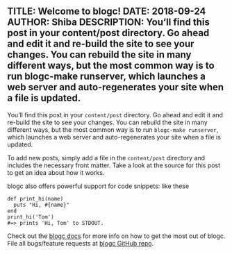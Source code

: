 TITLE: Welcome to blogc!
DATE: 2018-09-24
AUTHOR: Shiba
DESCRIPTION: You’ll find this post in your content/post directory. Go ahead and edit it and re-build the site to see your changes. You can rebuild the site in many different ways, but the most common way is to run blogc-make runserver, which launches a web server and auto-regenerates your site when a file is updated.
---
You’ll find this post in your `content/post` directory. Go ahead and edit it
and re-build the site to see your changes. You can rebuild the site in many
different ways, but the most common way is to run `blogc-make runserver`, which
launches a web server and auto-regenerates your site when a file is updated.

To add new posts, simply add a file in the `content/post` directory and
includes the necessary front matter. Take a look at the source for this post to
get an idea about how it works.

blogc also offers powerful support for code snippets: like these

	def print_hi(name)
	  puts "Hi, #{name}"
	end
	print_hi('Tom')
	#=> prints 'Hi, Tom' to STDOUT.

Check out the [blogc docs](https://blogc.rgm.io/) for more info on how to get
the most out of blogc. File all bugs/feature requests at [blogc GitHub
repo](https://github.com/blogc/blogc).
